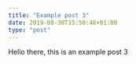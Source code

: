 ```yaml
---
title: "Example post 3"
date: 2019-08-30T15:50:46+01:00
type: "post"
---
```

Hello there, this is an example post 3
